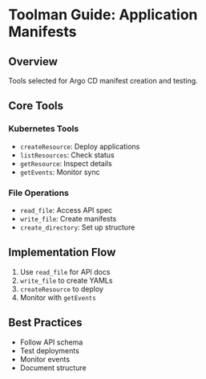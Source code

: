 # Toolman Guide: Application Manifests

## Overview
Tools selected for Argo CD manifest creation and testing.

## Core Tools

### Kubernetes Tools
- `createResource`: Deploy applications
- `listResources`: Check status
- `getResource`: Inspect details
- `getEvents`: Monitor sync

### File Operations
- `read_file`: Access API spec
- `write_file`: Create manifests
- `create_directory`: Set up structure

## Implementation Flow
1. Use `read_file` for API docs
2. `write_file` to create YAMLs
3. `createResource` to deploy
4. Monitor with `getEvents`

## Best Practices
- Follow API schema
- Test deployments
- Monitor events
- Document structure
